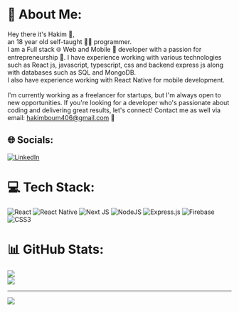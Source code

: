 # 💫 About Me:
Hey there it's Hakim 👋,<br>an 18 year old self-taught 🧑‍💻 programmer. <br>I am a Full stack 🌐 Web and Mobile 📱 developer with a passion for entrepreneurship 💼. I have experience working with various technologies such as React js, javascript, typescript, css and backend express js along with databases such as SQL and MongoDB. <br>I also have experience working with React Native for mobile development.<br><br>I'm currently working as a freelancer for startups, but I'm always open to new opportunities. If you're looking for a developer who's passionate about coding and delivering great results, let's connect! Contact me as well via email: hakimboum406@gmail.com 📧<br>


## 🌐 Socials:
[![LinkedIn](https://img.shields.io/badge/LinkedIn-%230077B5.svg?logo=linkedin&logoColor=white)](https://linkedin.com/in/hakim-h) 

# 💻 Tech Stack:
![React](https://img.shields.io/badge/react-%2320232a.svg?style=for-the-badge&logo=react&logoColor=%2361DAFB) ![React Native](https://img.shields.io/badge/react_native-%2320232a.svg?style=for-the-badge&logo=react&logoColor=%2361DAFB) ![Next JS](https://img.shields.io/badge/Next-black?style=for-the-badge&logo=next.js&logoColor=white) ![NodeJS](https://img.shields.io/badge/node.js-6DA55F?style=for-the-badge&logo=node.js&logoColor=white) ![Express.js](https://img.shields.io/badge/express.js-%23404d59.svg?style=for-the-badge&logo=express&logoColor=%2361DAFB) ![Firebase](https://img.shields.io/badge/firebase-%23039BE5.svg?style=for-the-badge&logo=firebase) ![CSS3](https://img.shields.io/badge/css3-%231572B6.svg?style=for-the-badge&logo=css3&logoColor=white)
# 📊 GitHub Stats:
![](https://github-readme-streak-stats.herokuapp.com/?user=hakimm77&theme=dark&hide_border=false)<br/>
![](https://github-readme-stats.vercel.app/api/top-langs/?username=hakimm77&theme=dark&hide_border=false&include_all_commits=false&count_private=false&layout=compact)

---
[![](https://visitcount.itsvg.in/api?id=hakimm77&icon=0&color=0)](https://visitcount.itsvg.in)

<!-- Proudly created with GPRM ( https://gprm.itsvg.in ) -->
